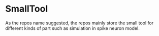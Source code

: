 # SmallTool
As the repos name suggested, the repos mainly store the small tool for different kinds of part such as simulation in spike neuron model.
